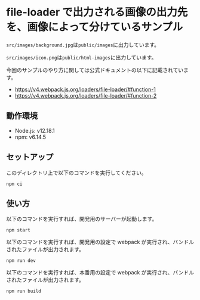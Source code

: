 # file-loader で出力される画像の出力先を、画像によって分けているサンプル

`src/images/background.jpg`は`public/images`に出力しています。

`src/images/icon.png`は`public/html-images`に出力しています。

今回のサンプルのやり方に関しては公式ドキュメントの以下に記載されています。

- https://v4.webpack.js.org/loaders/file-loader/#function-1
- https://v4.webpack.js.org/loaders/file-loader/#function-2

## 動作環境

- Node.js: v12.18.1
- npm: v6.14.5

## セットアップ

このディレクトリ上で以下のコマンドを実行してください。

```shell
npm ci
```

## 使い方

以下のコマンドを実行すれば、開発用のサーバーが起動します。

```shell
npm start
```

以下のコマンドを実行すれば、開発用の設定で webpack が実行され、バンドルされたファイルが出力されます。

```shell
npm run dev
```

以下のコマンドを実行すれば、本番用の設定で webpack が実行され、バンドルされたファイルが出力されます。

```shell
npm run build
```
